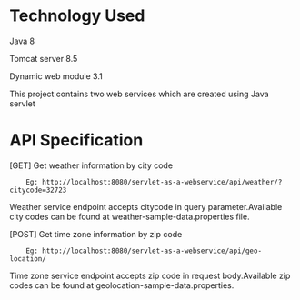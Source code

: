 Technology Used
===================
Java 8

Tomcat server 8.5

Dynamic web module 3.1

This project contains two web services which are created using Java servlet

API Specification
==================
[GET] Get weather information by city code

		Eg: http://localhost:8080/servlet-as-a-webservice/api/weather/?citycode=32723
		
Weather service endpoint accepts citycode in query parameter.Available city codes can be found at weather-sample-data.properties file.

[POST] Get time zone information by zip code

		Eg: http://localhost:8080/servlet-as-a-webservice/api/geo-location/	
		
Time zone service endpoint accepts zip code in request body.Available zip codes can be found at geolocation-sample-data.properties.

